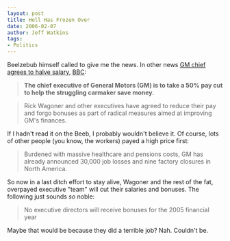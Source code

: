 ```yaml
---
layout: post
title: Hell Has Frozen Over
date: 2006-02-07
author: Jeff Watkins
tags:
- Politics
---
```


Beelzebub himself called to give me the news. In other news [GM chief agrees to halve salary](http://news.bbc.co.uk/2/hi/business/4689798.stm), [BBC](http://news.bbc.co.uk):

>**The chief executive of General Motors (GM) is to take a 50% pay cut to help the struggling carmaker save money.**

>Rick Wagoner and other executives have agreed to reduce their pay and forgo bonuses as part of radical measures aimed at improving GM's finances. 

If I hadn't read it on the Beeb, I probably wouldn't believe it. Of course, lots of other people (you know, the workers) payed a high price first:

>Burdened with massive healthcare and pensions costs, GM has already announced 30,000 job losses and nine factory closures in North America.

So now in a last ditch effort to stay alive, Wagoner and the rest of the fat, overpayed executive "team" will cut their salaries and bonuses. The following just sounds *so* noble:

>No executive directors will receive bonuses for the 2005 financial year

Maybe that would be because they did a terrible job? Nah. Couldn't be.
